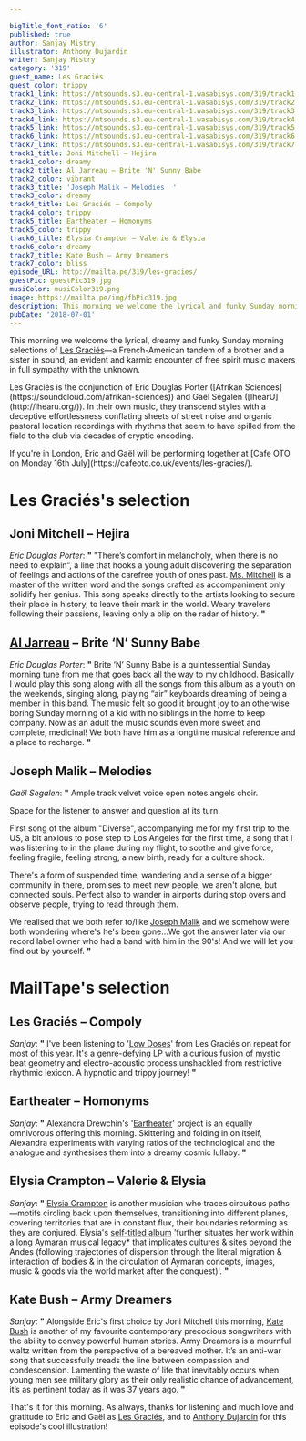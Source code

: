 ```yaml
---

bigTitle_font_ratio: '6'
published: true
author: Sanjay Mistry
illustrator: Anthony Dujardin
writer: Sanjay Mistry
category: '319'
guest_name: Les Graciés
guest_color: trippy
track1_link: https://mtsounds.s3.eu-central-1.wasabisys.com/319/track1.mp3
track2_link: https://mtsounds.s3.eu-central-1.wasabisys.com/319/track2.mp3
track3_link: https://mtsounds.s3.eu-central-1.wasabisys.com/319/track3.mp3
track4_link: https://mtsounds.s3.eu-central-1.wasabisys.com/319/track4.mp3
track5_link: https://mtsounds.s3.eu-central-1.wasabisys.com/319/track5.mp3
track6_link: https://mtsounds.s3.eu-central-1.wasabisys.com/319/track6.mp3
track7_link: https://mtsounds.s3.eu-central-1.wasabisys.com/319/track7.mp3
track1_title: Joni Mitchell – Hejira
track1_color: dreamy
track2_title: Al Jarreau – Brite 'N' Sunny Babe
track2_color: vibrant
track3_title: 'Joseph Malik – Melodies  '
track3_color: dreamy
track4_title: Les Graciés – Compoly
track4_color: trippy
track5_title: Eartheater – Homonyms
track5_color: trippy
track6_title: Elysia Crampton – Valerie & Elysia
track6_color: dreamy
track7_title: Kate Bush – Army Dreamers
track7_color: bliss
episode_URL: http://mailta.pe/319/les-gracies/
guestPic: guestPic319.jpg
musiColor: musiColor319.png
image: https://mailta.pe/img/fbPic319.jpg
description: This morning we welcome the lyrical and funky Sunday morning selections of Les Graciés—a French-American tandem of a brother and a sister in sound, an evident and karmic encounter of free spirit music makers in full sympathy with the unknown.
pubDate: '2018-07-01'
---
```

This morning we welcome the lyrical, dreamy and funky Sunday morning selections of [Les Graciés](https://soundcloud.com/les-gracies)—a French-American tandem of a brother and a sister in sound, an evident and karmic encounter of free spirit music makers in full sympathy with the unknown.
<p>Les Graciés is the conjunction of Eric Douglas Porter ([Afrikan Sciences](https://soundcloud.com/afrikan-sciences)) and Gaël Segalen ([IhearU](http://ihearu.org/)). In their own music, they transcend styles with a deceptive effortlessness conflating sheets of street noise and organic pastoral location recordings with rhythms that seem to have spilled from the field to the club via decades of cryptic encoding.
<p> If you're in London, Eric and Gaël will be performing together at [Cafe OTO on Monday 16th July](https://cafeoto.co.uk/events/les-gracies/).


# Les Graciés's selection


## Joni Mitchell – Hejira
_Eric Douglas Porter_: **"** "There’s comfort in melancholy, when there is no need to explain“, a line that hooks a young adult discovering the separation of feelings and actions of the carefree youth of ones past. [Ms. Mitchell](http://jonimitchell.com/) is a master of the written word and the songs crafted as accompaniment only solidify her genius. This song speaks directly to the artists looking to secure their place in history, to leave their mark in the world. Weary travelers following their passions, leaving only a blip on the radar of history. **"** 

## [Al Jarreau](http://aljarreau.com/) – Brite ‘N’ Sunny Babe
_Eric Douglas Porter_: **"** Brite ‘N’ Sunny Babe is a quintessential Sunday morning tune from me that goes back all the way to my childhood. Basically I would play this song along with all the songs from this album as a youth on the weekends, singing along, playing “air” keyboards dreaming of being a member in this band. The music felt so good it brought joy to an otherwise boring Sunday morning of a kid with no siblings in the home to keep company. Now as an adult the music sounds even more sweet and complete, medicinal! We both have him as a longtime musical reference and a place to recharge. **"** 

## Joseph Malik – Melodies
_Gaël Segalen_: **"** Ample track velvet voice open notes angels choir.

Space for the listener to answer and question at its turn.

First song of the album "Diverse", accompanying me for my first trip to the US, a bit anxious to pose step to Los Angeles for the first time, a song that I was listening to in the plane during my flight, to soothe and give force, feeling fragile, feeling strong, a new birth, ready for a culture shock.

There's a form of suspended time, wandering and a sense of a bigger community in there, promises to meet new people, we aren't alone, but connected souls. Perfect also to wander in airports during stop overs and observe people, trying to read through them. 

We realised that we both refer to/like [Joseph Malik](https://www.discogs.com/artist/31916-Joseph-Malik) and we somehow were both wondering where's he's been gone...We got the answer later via our record label owner who had a band with him in the 90's! And we will let you find out by yourself. **"** 


# MailTape's selection

## Les Graciés – Compoly
_Sanjay_: **"** I've been listening to '[Low Doses](https://firecrackerrecordings.bandcamp.com/album/firec020-low-doses)' from Les Graciés on repeat for most of this year. It's a genre-defying LP with a curious fusion of mystic beat geometry and electro-acoustic process unshackled from restrictive rhythmic lexicon. A hypnotic and trippy journey! **"** 

## Eartheater – Homonyms
_Sanjay_: **"** Alexandra Drewchin's '[Eartheater](http://www.eartheater.solar/)' project is an equally omnivorous offering this morning. Skittering and folding in on itself, Alexandra experiments with varying ratios of the technological and the analogue and synthesises them into a dreamy cosmic lullaby. **"** 

##  Elysia Crampton – Valerie & Elysia
_Sanjay_: **"** [Elysia Crampton](https://soundcloud.com/eande/) is another musician who traces circuitous paths—motifs circling back upon themselves, transitioning into different planes, covering territories that are in constant flux, their boundaries reforming as they are conjured. Elysia's [self-titled album](https://breakworldrecords.bandcamp.com/album/elysia-crampton-3) 'further situates her work within a long Aymaran musical legacy[*](https://breakworldrecords.bandcamp.com/album/elysia-crampton-3) that implicates cultures & sites beyond the Andes (following trajectories of dispersion through the literal migration & interaction of bodies & in the circulation of Aymaran concepts, images, music & goods via the world market after the conquest)'. **"** 

## Kate Bush – Army Dreamers
_Sanjay_: **"** Alongside Eric's first choice by Joni Mitchell this morning, [Kate Bush](http://katebush.com/) is another of my favourite contemporary precocious songwriters with the ability to convey powerful human stories. Army Dreamers is a mournful waltz written from the perspective of a bereaved mother. It’s an anti-war song that successfully treads the line between compassion and condescension. Lamenting the waste of life that inevitably occurs when young men see military glory as their only realistic chance of advancement, it’s as pertinent today as it was 37 years ago. **"** 

That's it for this morning. As always, thanks for listening and much love and gratitude to Eric and Gaël as [Les Graciés](https://soundcloud.com/les-gracies), and to [Anthony Dujardin](https://www.instagram.com/fromthegarden/) for this episode's cool illustration!
